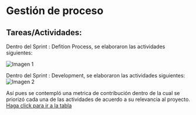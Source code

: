 # Gestión de proceso


## Tareas/Actividades:

Dentro del Sprint : Defition Process, se elaboraron las actividades siguientes:

![Imagen 1](https://i.imgur.com/7F3KuYJ.png)

Dentro del Sprint : Development, se elaboraron las actividades siguientes:
![Imagen 2](https://i.imgur.com/JIeCIjh.png)

Así pues se contempló una metrica de contribución dentro de la cual se priorizó cada una de las actividades de acuerdo a su relevancia al proyecto. [Haga click para ir a la tabla](https://github.com/Pgamboan/Proyecto-FIS/blob/Diego-Alamilla/%23%20METRICAS%20DE%20CONTRIBUCI%C3%93N%20INDIVIDUAL.md)
